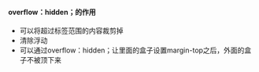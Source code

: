 #### overflow：hidden；的作用

* 可以将超过标签范围的内容裁剪掉
* 清除浮动
* 可以通过overflow：hidden；让里面的盒子设置margin-top之后，外面的盒子不被顶下来



